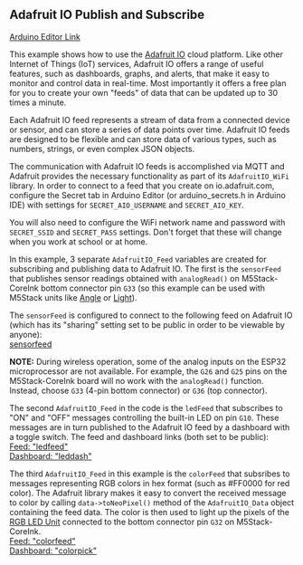 ## Adafruit IO Publish and Subscribe   

[Arduino Editor Link](https://create.arduino.cc/editor/n-p/c3c109ac-8f50-4f57-96f9-67ff6c52fa50/preview)   

This example shows how to use the [Adafruit IO](https://io.adafruit.com/) cloud platform.   Like other Internet of Things (IoT) services, Adafruit IO offers a range of useful features, such as dashboards, graphs, and alerts, that make it easy to monitor and control data in real-time.  Most importantly it offers a free plan for you to create your own "feeds" of data that can be updated up to 30 times a minute.

Each Adafruit IO feed represents a stream of data from a connected device or sensor, and can store a series of data points over time. Adafruit IO feeds are designed to be flexible and can store data of various types, such as numbers, strings, or even complex JSON objects.

The communication with Adafruit IO feeds is accomplished via MQTT and Adafruit provides the necessary functionality as part of its `AdafruitIO_WiFi` library.  In order to connect to a feed that you create on io.adafruit.com, configure the Secret tab in Arduino Editor (or arduino_secrets.h in Arduino IDE) with settings for `SECRET_AIO_USERNAME` and `SECRET_AIO_KEY`.  

You will also need to configure the WiFi network name and password with `SECRET_SSID` and `SECRET_PASS` settings.  Don't forget that these will change when you work at school or at home.  

In this example, 3 separate `AdafruitIO_Feed` variables are created for subscribing and publishing data to Adafruit IO.  The first is the `sensorFeed` that publishes sensor readings obtained with `analogRead()` on M5Stack-CoreInk bottom connector pin `G33` (so this example can be used with M5Stack units like [Angle](https://docs.m5stack.com/en/unit/angle) or [Light](https://docs.m5stack.com/en/unit/light)).  

The `sensorFeed` is configured to connect to the following feed on Adafruit IO (which has its "sharing" setting set to be public in order to be viewable by anyone):  
[sensorfeed](https://io.adafruit.com/pa_nik/feeds/sensorfeed)

**NOTE:** During wireless operation, some of the analog inputs on the ESP32 microprocessor are not available.  For example, the `G26` and `G25` pins on the M5Stack-CoreInk board will no work with the `analogRead()` function.  Instead, choose `G33` (4-pin bottom connector) or `G36` (top connector).  

The second `AdafruitIO_Feed` in the code is the `ledFeed` that subscribes to "ON" and "OFF" messages controlling the built-in LED on pin `G10`.  These messages are in turn published to the Adafruit IO feed by a dashboard with a toggle switch.  The feed and dashboard links (both set to be public):  
[Feed: "ledfeed"](https://io.adafruit.com/pa_nik/feeds/ledfeed)  
[Dashboard: "leddash"](https://io.adafruit.com/pa_nik/dashboards/leddash)  

The third `AdafruitIO_Feed` in this example is the `colorFeed` that subsribes to messages representing RGB colors in hex format (such as #FF0000 for red color).  The Adafruit library makes it easy to convert the received message to color by calling `data->toNeoPixel()` method of the `AdafruitIO_Data` object containing the feed data.  The color is then used to light up the pixels of the [RGB LED Unit](https://docs.m5stack.com/en/unit/rgb) connected to the bottom connector pin `G32` on M5Stack-CoreInk.   
[Feed: "colorfeed"](https://io.adafruit.com/pa_nik/feeds/colorfeed)  
[Dashboard: "colorpick"](https://io.adafruit.com/pa_nik/dashboards/colorpick)  
